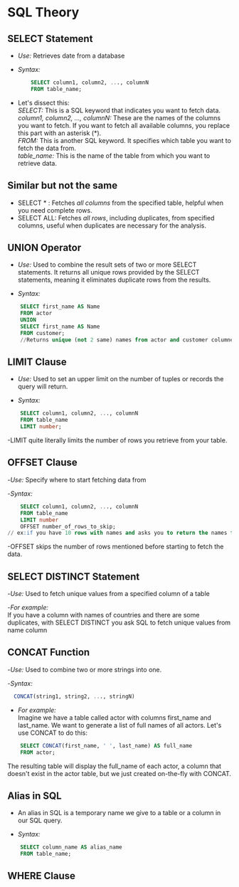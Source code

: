 # SQL Theory

## SELECT Statement
- *Use:*
Retrieves date from a database

- *Syntax:*
  ```SQL
      SELECT column1, column2, ..., columnN
      FROM table_name;
  ```
- Let's dissect this: <br/>
*SELECT:* This is a SQL keyword that indicates you want to fetch data. <br/>
*column1, column2, ..., columnN:* These are the names of the columns you want to fetch. If you want to fetch all available columns, you replace this part with an asterisk (*). <br/>
*FROM:* This is another SQL keyword. It specifies which table you want to fetch the data from. <br/>
*table_name:* This is the name of the table from which you want to retrieve data. <br/>

## Similar but not the same

- SELECT * : Fetches *all columns* from the specified table, helpful when you need complete rows.
- SELECT ALL: Fetches *all rows*, including duplicates, from specified columns, useful when duplicates are necessary for the analysis.


## UNION Operator
- *Use:*
  Used to combine the result sets of two or more SELECT statements. It returns all unique rows provided by the SELECT statements, meaning it eliminates duplicate rows from the results.

- *Syntax:*
```SQL
    SELECT first_name AS Name
    FROM actor
    UNION
    SELECT first_name AS Name
    FROM customer;
    //Returns unique (not 2 same) names from actor and customer columnes

```
## LIMIT Clause
- *Use:*
Used to set an upper limit on the number of tuples or records the query will return.

- *Syntax:*
``` SQL
    SELECT column1, column2, ..., columnN 
    FROM table_name 
    LIMIT number;
```
-LIMIT quite literally limits the number of rows you retrieve from your table.

## OFFSET Clause

-*Use:*
 Specify where to start fetching data from

 -*Syntax:*
 ```SQL
     SELECT column1, column2, ..., columnN 
     FROM table_name 
     LIMIT number 
     OFFSET number_of_rows_to_skip;
 // ex:if you have 10 rows with names and asks you to return the names from 6th to 10th row, you want LIMIT 5 and OFFSET 5 so it will skip the first 5 rows.
```
-OFFSET skips the number of rows mentioned before starting to fetch the data.

## SELECT DISTINCT Statement
-*Use:*
Used to fetch unique values from a specified column of a table 

-*For example:* <br/>
If you have a column with names of countries and there are some duplicates, with SELECT DISTINCT you ask SQL to fetch unique values from name column

## CONCAT Function
-*Use:*
Used to combine two or more strings into one.

-*Syntax:*
```SQL
  CONCAT(string1, string2, ..., stringN)
```
- *For example:* <br/>
Imagine we have a table called actor with columns first_name and last_name. We want to generate a list of full names of all actors. Let's use CONCAT to do this:
```SQL
    SELECT CONCAT(first_name, ' ', last_name) AS full_name
    FROM actor;
```
The resulting table will display the full_name of each actor, a column that doesn't exist in the actor table, but we just created on-the-fly with CONCAT.

## Alias in SQL
- An alias in SQL is a temporary name we give to a table or a column in our SQL query.

- *Syntax:*
```SQL
    SELECT column_name AS alias_name
    FROM table_name;
```

## WHERE Clause





